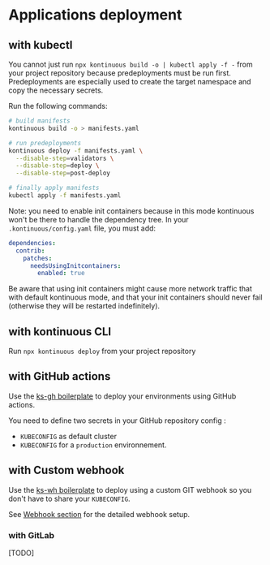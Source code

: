 # Applications deployment

## with kubectl

You cannot just run `npx kontinuous build -o | kubectl apply -f -` from your project repository because predeployments must be run first. Predeployments are especially used to create the target namespace and copy the necessary secrets.

Run the following commands:

```sh
# build manifests
kontinuous build -o > manifests.yaml

# run predeployments
kontinuous deploy -f manifests.yaml \
  --disable-step=validators \
  --disable-step=deploy \
  --disable-step=post-deploy

# finally apply manifests
kubectl apply -f manifests.yaml
```

Note: you need to enable init containers because in this mode kontinuous won't be there to handle the dependency tree.
In your `.kontinuous/config.yaml` file, you must add:

```yaml
dependencies:
  contrib:
    patches:
      needsUsingInitcontainers:
        enabled: true
```

Be aware that using init containers might cause more network traffic that with default kontinuous mode, and that your init containers should never fail (otherwise they will be restarted indefinitely).

## with kontinuous CLI

Run `npx kontinuous deploy` from your project repository

## with GitHub actions

Use the [ks-gh boilerplate](https://github.com/SocialGouv/workflows/tree/master/boilerplates/ks-gh) to deploy your environments using GitHub actions.

You need to define two secrets in your GitHub repository config :

- `KUBECONFIG` as default cluster
- `KUBECONFIG` for a `production` environnement.

## with Custom webhook

Use the [ks-wh boilerplate](https://github.com/SocialGouv/workflows/tree/master/boilerplates/ks-wh) to deploy using a custom GIT webhook so you don't have to share your `KUBECONFIG`.

See [Webhook section](./advanced/webhook.md) for the detailed webhook setup.

### with GitLab

[TODO]
